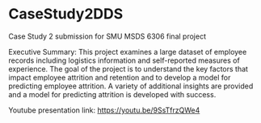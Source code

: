 # CaseStudy2DDS
Case Study 2 submission for SMU MSDS 6306 final project

Executive Summary:
This project examines a large dataset of employee records including logistics information and self-reported measures of experience.
The goal of the project is to understand the key factors that impact employee attrition and retention and to develop a model for predicting employee attrition. A variety of additional insights are provided and a model for predicting attrition is developed with success.

Youtube presentation link: https://youtu.be/9SsTfrzQWe4

